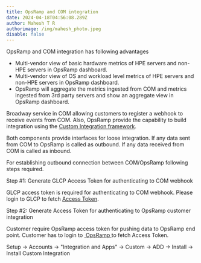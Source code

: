 ```yaml
---
title: OpsRamp and COM integration
date: 2024-04-18T04:56:08.289Z
author: Mahesh T R
authorimage: /img/mahesh_photo.jpeg
disable: false
---
```

OpsRamp and COM integration has following advantages

* Multi-vendor view of basic hardware metrics of HPE servers and non-HPE servers in OpsRamp dashboard.
* Multi-vendor view of OS and workload level metrics of HPE servers and non-HPE servers in OpsRamp dashboard.
* OpsRamp will aggregate the metrics ingested from COM and metrics ingested from 3rd party servers and show an aggregate view in OpsRamp dashboard.

Broadway service in COM allowing customers to register a webhook to receive events from COM. Also, OpsRamp provide the capability to build integration using the [Custom Integration framework](https://docs.opsramp.com/integrations/a2r/custom-integration/custom-integration).

Both components provide interfaces for loose integration. If any data sent from COM to OpsRamp is called as outbound. If any data received from COM is called as inbound.



For establishing outbound connection between COM/OpsRamp following steps required.

Step #1: Generate GLCP Access Token for authenticating to COM webhook

GLCP access token is required for authenticating to COM webhook. Please login to GLCP to fetch [Access Token](https://developer.greenlake.hpe.com/docs/greenlake/services/#generate-an-access-token).



Step #2: Generate Access Token for authenticating to OpsRamp customer integration

Customer require OpsRamp access token for pushing data to OpsRamp end point. Customer has to login to [ OpsRamp ](https://hpepcepoc.app.pov.opsramp.com/setupHome.do)to fetch Access Token.



Setup → Accounts → "Integration and Apps" → Custom → ADD → Install → Install Custom Integration